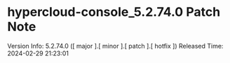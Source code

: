 # hypercloud-console_5.2.74.0 Patch Note

Version Info: 5.2.74.0 ([ major ].[ minor ].[ patch ].[ hotfix ])
Released Time: 2024-02-29 21:23:01


